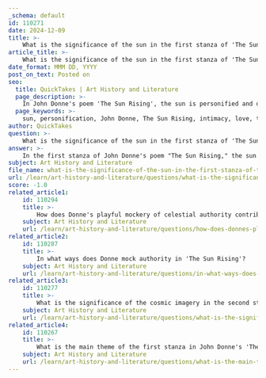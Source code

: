 ```yaml
---
_schema: default
id: 110271
date: 2024-12-09
title: >-
    What is the significance of the sun in the first stanza of 'The Sun Rising'?
article_title: >-
    What is the significance of the sun in the first stanza of 'The Sun Rising'?
date_format: MMM DD, YYYY
post_on_text: Posted on
seo:
  title: QuickTakes | Art History and Literature
  page_description: >-
    In John Donne's poem 'The Sun Rising', the sun is personified and depicted as a disruptive force, representing time and societal demands. The speaker's irritation with the sun highlights the conflict between the desire for intimacy and outside obligations, establishing a theme of love's transcendence over worldly concerns.
  page_keywords: >-
    sun, personification, John Donne, The Sun Rising, intimacy, love, time, societal obligations, playful tone, celestial bodies
author: QuickTakes
question: >-
    What is the significance of the sun in the first stanza of 'The Sun Rising'?
answer: >-
    In the first stanza of John Donne's poem "The Sun Rising," the sun is personified as a "busy old fool" and described as "unruly," which establishes a playful and defiant tone. The speaker addresses the sun directly, expressing irritation at its intrusion into the intimate space shared with his lover. This characterization of the sun as a disruptive force highlights the conflict between the speaker's desire for privacy and the sun's relentless rise, which symbolizes the demands of the outside world.\n\nThe significance of the sun in this stanza lies in its role as a representation of time and societal obligations. The speaker challenges the sun's authority, suggesting that love transcends the constraints imposed by time and the natural order. By mocking the sun, Donne elevates the theme of love above worldly concerns, asserting that the bond between the speaker and his lover is more powerful than the sun's daily routine. This sets the stage for the poem's exploration of love's transcendence and the cosmic significance of the relationship, positioning love as a force that can defy even the most constant celestial bodies.
subject: Art History and Literature
file_name: what-is-the-significance-of-the-sun-in-the-first-stanza-of-the-sun-rising.md
url: /learn/art-history-and-literature/questions/what-is-the-significance-of-the-sun-in-the-first-stanza-of-the-sun-rising
score: -1.0
related_article1:
    id: 110294
    title: >-
        How does Donne's playful mockery of celestial authority contribute to the poem's meaning?
    subject: Art History and Literature
    url: /learn/art-history-and-literature/questions/how-does-donnes-playful-mockery-of-celestial-authority-contribute-to-the-poems-meaning
related_article2:
    id: 110287
    title: >-
        In what ways does Donne mock authority in 'The Sun Rising'?
    subject: Art History and Literature
    url: /learn/art-history-and-literature/questions/in-what-ways-does-donne-mock-authority-in-the-sun-rising
related_article3:
    id: 110277
    title: >-
        What is the significance of the cosmic imagery in the second stanza of 'The Sun Rising'?
    subject: Art History and Literature
    url: /learn/art-history-and-literature/questions/what-is-the-significance-of-the-cosmic-imagery-in-the-second-stanza-of-the-sun-rising
related_article4:
    id: 110267
    title: >-
        What is the main theme of the first stanza in John Donne's 'The Sun Rising'?
    subject: Art History and Literature
    url: /learn/art-history-and-literature/questions/what-is-the-main-theme-of-the-first-stanza-in-john-donnes-the-sun-rising
---
```


&nbsp;